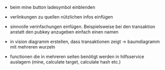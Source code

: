 - beim mine button ladesymbol einblenden
- verlinkungen zu quellen nützlichen infos einfügen

- sinnvolle verinfachungen einfügen. Beispielsweise bei den transaktion anstatt den pubkey anzugeben einfach einen namen
- in vision diagramm erstellen, dass transaktionen zeigt -> baumdiagramm mit mehreren wurzeln

- functionen die in mehreren seiten benötigt werden in hilfsservice auslagern (mine, calculate target, calculate hash etc.)